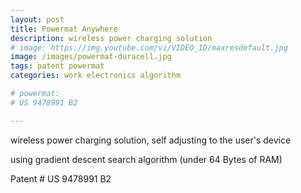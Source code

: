 ```yaml
---
layout: post
title: Powermat Anywhere
description: wireless power charging solution
# image: https://img.youtube.com/vi/VIDEO_ID/maxresdefault.jpg
image: /images/powermat-duracell.jpg
tags: patent powermat
categories: work electronics algorithm

# powermat:
# US 9478991 B2

---
```


wireless power charging solution, self adjusting to the user's device 

using gradient descent search algorithm (under 64 Bytes of RAM)

Patent # US 9478991 B2
